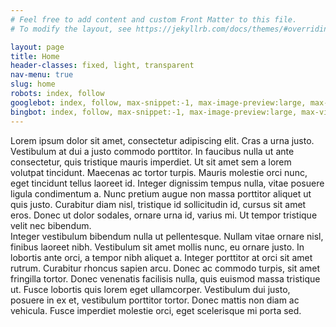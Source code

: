 ```yaml
---
# Feel free to add content and custom Front Matter to this file.
# To modify the layout, see https://jekyllrb.com/docs/themes/#overriding-theme-defaults

layout: page
title: Home
header-classes: fixed, light, transparent
nav-menu: true
slug: home
robots: index, follow
googlebot: index, follow, max-snippet:-1, max-image-preview:large, max-video-preview:-1
bingbot: index, follow, max-snippet:-1, max-image-preview:large, max-video-preview:-1
---
```


<div class="row">
  <div class="col-md-6">Lorem ipsum dolor sit amet, consectetur adipiscing elit. Cras a urna justo. Vestibulum at dui a justo commodo porttitor. In faucibus nulla ut ante consectetur, quis tristique mauris imperdiet. Ut sit amet sem a lorem volutpat tincidunt. Maecenas ac tortor turpis. Mauris molestie orci nunc, eget tincidunt tellus laoreet id. Integer dignissim tempus nulla, vitae posuere ligula condimentum a. Nunc pretium augue non massa porttitor aliquet ut quis justo. Curabitur diam nisl, tristique id sollicitudin id, cursus sit amet eros. Donec ut dolor sodales, ornare urna id, varius mi. Ut tempor tristique velit nec bibendum.</div>
  <div class="col-md-6">Integer vestibulum bibendum nulla ut pellentesque. Nullam vitae ornare nisl, finibus laoreet nibh. Vestibulum sit amet mollis nunc, eu ornare justo. In lobortis ante orci, a tempor nibh aliquet a. Integer porttitor at orci sit amet rutrum. Curabitur rhoncus sapien arcu. Donec ac commodo turpis, sit amet fringilla tortor. Donec venenatis facilisis nulla, quis euismod massa tristique ut. Fusce lobortis quis lorem eget ullamcorper. Vestibulum dui justo, posuere in ex et, vestibulum porttitor tortor. Donec mattis non diam ac vehicula. Fusce imperdiet molestie orci, eget scelerisque mi porta sed.</div>
</div>